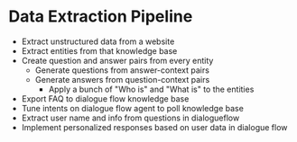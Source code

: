 # Data Extraction Pipeline

- Extract unstructured data from a website
- Extract entities from that knowledge base
- Create question and answer pairs from every entity
  - Generate questions from answer-context pairs
  - Generate answers from question-context pairs
    - Apply a bunch of "Who is" and "What is" to the entities
- Export FAQ to dialogue flow knowledge base
- Tune intents on dialogue flow agent to poll knowledge base
- Extract user name and info from questions in dialogueflow
- Implement personalized responses based on user data in dialogue flow
